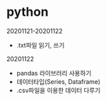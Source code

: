 # python
20201121-20201122
- .txt파일 읽기, 쓰기

20201122
- pandas 라이브러리 사용하기
- 데이터타입(Series, Dataframe)
- .csv파일을 이용한 데이터 다루기<br>
